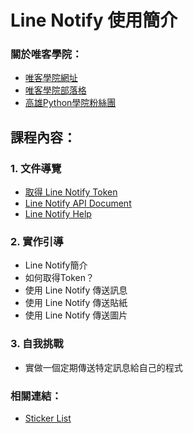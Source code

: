 # Line Notify 使用簡介

### 關於唯客學院：

* [唯客學院網址](https://www.victorgau.com)
* [唯客學院部落格](https://victorgau.com/blog/)
* [高雄Python學院粉絲團](https://www.facebook.com/KHPYAcademy/)

## 課程內容：

### 1. 文件導覽

* [取得 Line Notify Token](https://notify-bot.line.me/en/)
* [Line Notify API Document](https://notify-bot.line.me/doc/en/)
* [Line Notify Help](https://help2.line.me/line_notify/web/pc?lang=zh-Hant)

### 2. 實作引導

* Line Notify簡介
* 如何取得Token？
* 使用 Line Notify 傳送訊息
* 使用 Line Notify 傳送貼紙
* 使用 Line Notify 傳送圖片

### 3. 自我挑戰

* 實做一個定期傳送特定訊息給自己的程式

### 相關連結：

* [Sticker List](https://www.arduinoall.net/arduino-tutor/sticker_list.pdf)